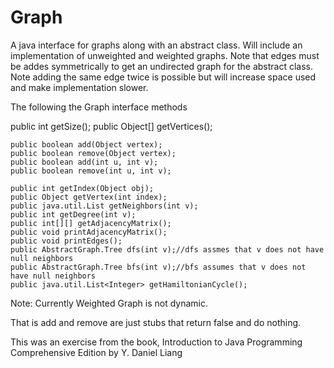# Graph
A java interface for graphs along with an abstract class.  Will include an implementation of unweighted and weighted graphs.
Note that edges must be addes symmetrically to get an undirected graph for the abstract class.  
Note adding the same edge twice is possible but will increase space used and make implementation slower.

The following the Graph interface methods

public int getSize();
    public Object[] getVertices();
    
    public boolean add(Object vertex);
    public boolean remove(Object vertex);
    public boolean add(int u, int v);
    public boolean remove(int u, int v);
    
    public int getIndex(Object obj);
    public Object getVertex(int index);
    public java.util.List getNeighbors(int v);
    public int getDegree(int v);
    public int[][] getAdjacencyMatrix();
    public void printAdjacencyMatrix();
    public void printEdges();
    public AbstractGraph.Tree dfs(int v);//dfs assmes that v does not have null neighbors
    public AbstractGraph.Tree bfs(int v);//bfs assumes that v does not have null neighbors
    public java.util.List<Integer> getHamiltonianCycle();

Note:
Currently Weighted Graph is not dynamic.

That is add and remove are just stubs that return false and do nothing.



This was an exercise from the book, Introduction to Java Programming Comprehensive Edition by Y. Daniel Liang
